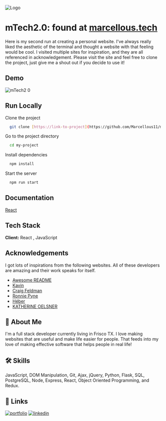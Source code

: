 
![Logo](https://user-images.githubusercontent.com/31599945/228702328-a7b2c256-6cb3-4e9f-8b6f-a8d04cb414e3.png)

# mTech2.0: found at [marcellous.tech](https://marcellous.tech/)

Here is my second run at creating a personal website. I've always really liked the aesthetic of the terminal and thought a website with that feeling would be cool. I visited multiple sites for inspiration, and they are all referenced in acknowledgement. Please visit the site and feel free to clone the project, just give me a shout out if you decide to use it!


## Demo

![mTech2 0](https://user-images.githubusercontent.com/31599945/228702879-1861d04b-f2a4-41cd-a78b-a45882fd573b.gif)



## Run Locally

Clone the project

```bash
  git clone [https://link-to-project](https://github.com/Marcellous11/mTech2.0.git)
```

Go to the project directory

```bash
  cd my-project
```

Install dependencies

```bash
  npm install
```

Start the server

```bash
  npm run start
```


## Documentation

[React](https://react.dev/reference/react)

## Tech Stack

**Client:** React , JavaScript

## Acknowledgements

I got lots of inspirations from the following websites. All of these developers are amazing and their work speaks for itself. 
 - [Awesome README](https://github.com/matiassingers/awesome-readme)
 - [Kavin](https://www.kavin.me/)
 - [Craig Feldman](https://craigfeldman.com/)
 - [Ronnie Pyne](http://www.ronniepyne.com/)
 - [Héber](https://heberleonard2.github.io/terminal-style-portfolio-page/)
 - [KATHERINE OELSNER](https://www.katherineoelsner.com/)

## 🚀 About Me
I'm a full stack developer currently living in Frisco TX. I love making websites that are useful and make life easier for people. That feeds into my love of making effective software that helps people in real life!

## 🛠 Skills
JavaScript, DOM Manipulation, Git, Ajax, jQuery, Python, Flask, SQL, PostgreSQL, Node, Express, React, Object Oriented Programming, and Redux.

## 🔗 Links
[![portfolio](https://img.shields.io/badge/my_portfolio-000?style=for-the-badge&logo=ko-fi&logoColor=white)](https://marcellous.tech/)
[![linkedin](https://img.shields.io/badge/linkedin-0A66C2?style=for-the-badge&logo=linkedin&logoColor=white)](https://www.linkedin.com/in/m-curtis-jr/)
